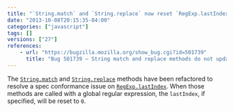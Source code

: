 ```yaml
---
title: "`String.match` and `String.replace` now reset `RegExp.lastIndex`"
date: "2013-10-08T20:15:35-04:00"
categories: ["javascript"]
tags: []
versions: ["27"]
references:
    - url: "https://bugzilla.mozilla.org/show_bug.cgi?id=501739"
      title: "Bug 501739 – String match and replace methods do not update global regexp lastIndex per ES3&5"
---
```

The [`String.match`](https://developer.mozilla.org/docs/Web/JavaScript/Reference/Global_Objects/String/match) and [`String.replace`](https://developer.mozilla.org/docs/Web/JavaScript/Reference/Global_Objects/String/replace) methods have been refactored to resolve a spec conformance issue on [`RegExp.lastIndex`](https://developer.mozilla.org/docs/Web/JavaScript/Reference/Global_Objects/RegExp/lastIndex). When those methods are called with a global regular expression, the `lastIndex`, if specified, will be reset to `0`.
